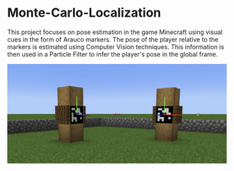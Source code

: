 # Monte-Carlo-Localization
This project focuses on pose estimation in the game Minecraft using visual cues in the form of Arauco markers. The pose of the player relative to the markers is estimated using Computer Vision techniques. This information is then used in a Particle Filter to infer the player's pose in the global frame.

![45degrees](env_example.png)
